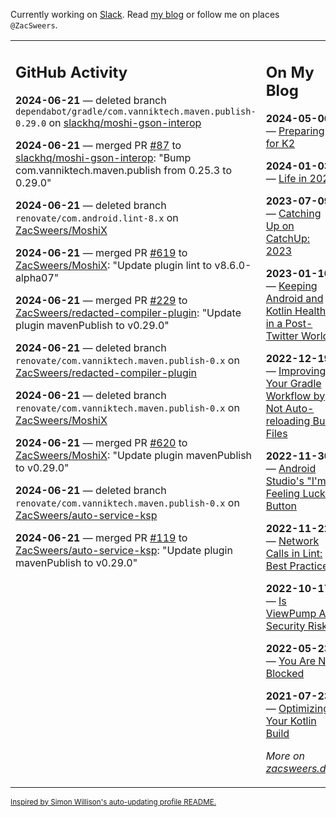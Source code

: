 Currently working on [Slack](https://slack.com/). Read [my blog](https://zacsweers.dev/) or follow me on places `@ZacSweers`.

<table><tr><td valign="top" width="60%">

## GitHub Activity
<!-- githubActivity starts -->
**2024-06-21** — deleted branch `dependabot/gradle/com.vanniktech.maven.publish-0.29.0` on [slackhq/moshi-gson-interop](https://github.com/slackhq/moshi-gson-interop)

**2024-06-21** — merged PR [#87](https://github.com/slackhq/moshi-gson-interop/pull/87) to [slackhq/moshi-gson-interop](https://github.com/slackhq/moshi-gson-interop): "Bump com.vanniktech.maven.publish from 0.25.3 to 0.29.0"

**2024-06-21** — deleted branch `renovate/com.android.lint-8.x` on [ZacSweers/MoshiX](https://github.com/ZacSweers/MoshiX)

**2024-06-21** — merged PR [#619](https://github.com/ZacSweers/MoshiX/pull/619) to [ZacSweers/MoshiX](https://github.com/ZacSweers/MoshiX): "Update plugin lint to v8.6.0-alpha07"

**2024-06-21** — merged PR [#229](https://github.com/ZacSweers/redacted-compiler-plugin/pull/229) to [ZacSweers/redacted-compiler-plugin](https://github.com/ZacSweers/redacted-compiler-plugin): "Update plugin mavenPublish to v0.29.0"

**2024-06-21** — deleted branch `renovate/com.vanniktech.maven.publish-0.x` on [ZacSweers/redacted-compiler-plugin](https://github.com/ZacSweers/redacted-compiler-plugin)

**2024-06-21** — deleted branch `renovate/com.vanniktech.maven.publish-0.x` on [ZacSweers/MoshiX](https://github.com/ZacSweers/MoshiX)

**2024-06-21** — merged PR [#620](https://github.com/ZacSweers/MoshiX/pull/620) to [ZacSweers/MoshiX](https://github.com/ZacSweers/MoshiX): "Update plugin mavenPublish to v0.29.0"

**2024-06-21** — deleted branch `renovate/com.vanniktech.maven.publish-0.x` on [ZacSweers/auto-service-ksp](https://github.com/ZacSweers/auto-service-ksp)

**2024-06-21** — merged PR [#119](https://github.com/ZacSweers/auto-service-ksp/pull/119) to [ZacSweers/auto-service-ksp](https://github.com/ZacSweers/auto-service-ksp): "Update plugin mavenPublish to v0.29.0"
<!-- githubActivity ends -->
</td><td valign="top" width="40%">

## On My Blog
<!-- blog starts -->
**2024-05-06** — [Preparing for K2](https://www.zacsweers.dev/preparing-for-k2/)

**2024-01-03** — [Life in 2024](https://www.zacsweers.dev/life-in-2024/)

**2023-07-09** — [Catching Up on CatchUp: 2023](https://www.zacsweers.dev/catching-up-on-catchup-2023/)

**2023-01-10** — [Keeping Android and Kotlin Healthy in a Post-Twitter World](https://www.zacsweers.dev/keeping-android-healthy/)

**2022-12-19** — [Improving Your Gradle Workflow by Not Auto-reloading Build Files](https://www.zacsweers.dev/improving-your-workflow-by-not-auto-reloading-build-files/)

**2022-11-30** — [Android Studio's "I'm Feeling Lucky" Button](https://www.zacsweers.dev/android-studios-im-feeling-lucky-button/)

**2022-11-22** — [Network Calls in Lint: Best Practices](https://www.zacsweers.dev/network-calls-in-lint-best-practices/)

**2022-10-17** — [Is ViewPump A Security Risk?](https://www.zacsweers.dev/is-viewpump-a-security-risk/)

**2022-05-23** — [You Are Not Blocked](https://www.zacsweers.dev/you-are-not-blocked/)

**2021-07-23** — [Optimizing Your Kotlin Build](https://www.zacsweers.dev/optimizing-your-kotlin-build/)
<!-- blog ends -->
_More on [zacsweers.dev](https://zacsweers.dev/)_
</td></tr></table>

<sub><a href="https://simonwillison.net/2020/Jul/10/self-updating-profile-readme/">Inspired by Simon Willison's auto-updating profile README.</a></sub>